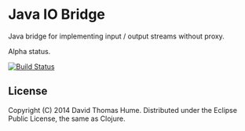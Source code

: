 # Java IO Bridge

Java bridge for implementing input / output streams without proxy.

Alpha status.

[![Build Status](https://travis-ci.org/dthume/java.io-bridge.svg?branch=master)](https://travis-ci.org/dthume/java.io-bridge)

## License

Copyright (C) 2014 David Thomas Hume.
Distributed under the Eclipse Public License, the same as Clojure.